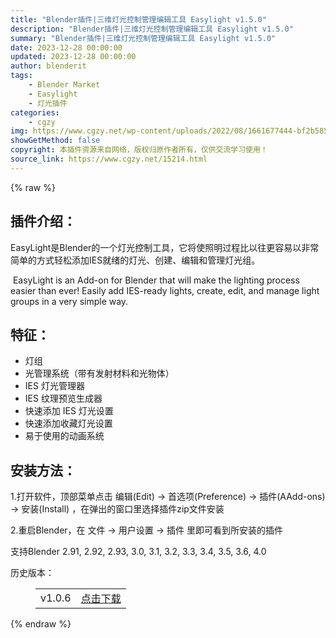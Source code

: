 ```yaml
---
title: "Blender插件|三维灯光控制管理编辑工具 Easylight v1.5.0"
description: "Blender插件|三维灯光控制管理编辑工具 Easylight v1.5.0"
summary: "Blender插件|三维灯光控制管理编辑工具 Easylight v1.5.0"
date: 2023-12-28 00:00:00
updated: 2023-12-28 00:00:00
author: blenderit
tags: 
    - Blender Market
    - Easylight
    - 灯光插件
categories:
    - cgzy
img: https://www.cgzy.net/wp-content/uploads/2022/08/1661677444-bf2b585aaeb7a04.jpg
showGetMethod: false
copyright: 本插件资源来自网络，版权归原作者所有，仅供交流学习使用！
source_link: https://www.cgzy.net/15214.html
---
```


{% raw %}
<div class="wp-block-pandastudio-title"><div class="title_style_01"><h2 id="h2-0">插件介绍：</h2></div></div><p class="is-style-text-indent-2em">EasyLight是Blender的一个灯光控制工具，它将使照明过程比以往更容易以非常简单的方式轻松添加IES就绪的灯光、创建、编辑和管理灯光组。</p><p> EasyLight is an Add-on for Blender that will make the lighting process easier than ever! Easily add IES-ready lights, create, edit, and manage light groups in a very simple way.</p><div class="wp-block-pandastudio-title"><div class="title_style_01"><h2 id="h2-1">特征：</h2></div></div><ul>
<li>灯组</li>



<li>光管理系统（带有发射材料和光物体）</li>



<li>IES 灯光管理器</li>



<li>IES 纹理预览生成器</li>



<li>快速添加 IES 灯光设置</li>



<li>快速添加收藏灯光设置</li>



<li>易于使用的动画系统</li>
</ul><div class="wp-block-pandastudio-title"><div class="title_style_01"><h2 id="h2-2">安装方法：</h2></div></div><p>1.打开软件，顶部菜单点击 编辑(Edit) → 首选项(Preference) → 插件(AAdd-ons) → 安装(Install) ，在弹出的窗口里选择插件zip文件安装</p><p>2.重启Blender，在 文件 → 用户设置 → 插件 里即可看到所安装的插件</p><div class="wp-block-pandastudio-tips"><div class="tip success "><p>支持Blender 2.91, 2.92, 2.93, 3.0, 3.1, 3.2, 3.3, 3.4, 3.5, 3.6, 4.0</p>
</div></div><div class="wp-block-pandastudio-title"><div class="title_style_01"><p>历史版本：</p></div></div><figure class="wp-block-table has-medium-font-size"><table><tbody><tr><td>v1.0.6</td><td><a href="https://www.cgzy.net/go?_=1dc109006faHR0cHM6Ly9wYW4uYmFpZHUuY29tL3MvMTJTNDRlYXhNTmFqMXY0Tmp2Mk5JV2c%2FcHdkPXk0ZWM%3D" target="_blank">点击下载</a></td></tr></tbody></table></figure>
<div style="display: none">cgzy</div>
{% endraw %}